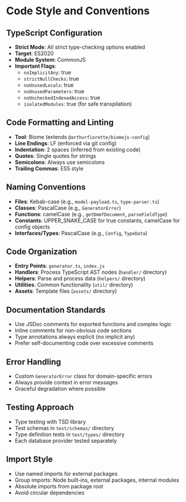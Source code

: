 # Code Style and Conventions

## TypeScript Configuration
- **Strict Mode**: All strict type-checking options enabled
- **Target**: ES2020
- **Module System**: CommonJS
- **Important Flags**:
  - `noImplicitAny`: true
  - `strictNullChecks`: true
  - `noUnusedLocals`: true
  - `noUnusedParameters`: true
  - `noUncheckedIndexedAccess`: true
  - `isolatedModules`: true (for safe transpilation)

## Code Formatting and Linting
- **Tool**: Biome (extends `@arthurfiorette/biomejs-config`)
- **Line Endings**: LF (enforced via git config)
- **Indentation**: 2 spaces (inferred from existing code)
- **Quotes**: Single quotes for strings
- **Semicolons**: Always use semicolons
- **Trailing Commas**: ES5 style

## Naming Conventions
- **Files**: Kebab-case (e.g., `model-payload.ts`, `type-parser.ts`)
- **Classes**: PascalCase (e.g., `GeneratorError`)
- **Functions**: camelCase (e.g., `getDmmfDocument`, `parseFieldType`)
- **Constants**: UPPER_SNAKE_CASE for true constants, camelCase for config objects
- **Interfaces/Types**: PascalCase (e.g., `Config`, `TypeData`)

## Code Organization
- **Entry Points**: `generator.ts`, `index.js`
- **Handlers**: Process TypeScript AST nodes (`handler/` directory)
- **Helpers**: Parse and process data (`helpers/` directory)
- **Utilities**: Common functionality (`util/` directory)
- **Assets**: Template files (`assets/` directory)

## Documentation Standards
- Use JSDoc comments for exported functions and complex logic
- Inline comments for non-obvious code sections
- Type annotations always explicit (no implicit any)
- Prefer self-documenting code over excessive comments

## Error Handling
- Custom `GeneratorError` class for domain-specific errors
- Always provide context in error messages
- Graceful degradation where possible

## Testing Approach
- Type testing with TSD library
- Test schemas in `test/schemas/` directory
- Type definition tests in `test/types/` directory
- Each database provider tested separately

## Import Style
- Use named imports for external packages
- Group imports: Node built-ins, external packages, internal modules
- Absolute imports from package root
- Avoid circular dependencies